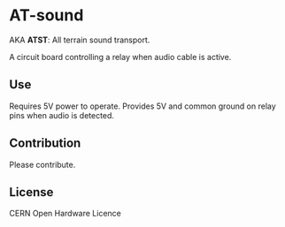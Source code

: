 # AT-sound 

AKA **ATST**: All terrain sound transport. 

A circuit board controlling a relay when audio cable is active.

## Use

Requires 5V power to operate. Provides 5V and common ground on relay pins when audio is detected.

## Contribution

Please contribute. 

## License

CERN Open Hardware Licence